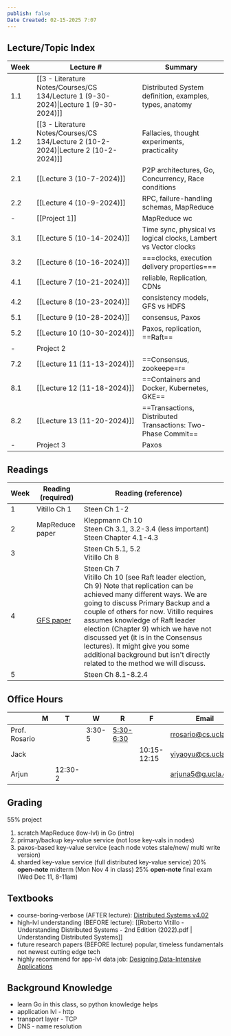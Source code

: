 ```yaml
---
publish: false
Date Created: 02-15-2025 7:07
---
```

## Lecture/Topic Index

| Week | Lecture #                                                                            | Summary                                                         |
| ---- | ------------------------------------------------------------------------------------ | --------------------------------------------------------------- |
| 1.1  | [[3 - Literature Notes/Courses/CS 134/Lecture 1 (9-30-2024)\|Lecture 1 (9-30-2024)]] | Distributed System definition, examples, types, anatomy         |
| 1.2  | [[3 - Literature Notes/Courses/CS 134/Lecture 2 (10-2-2024)\|Lecture 2 (10-2-2024)]] | Fallacies, thought experiments, practicality                    |
| 2.1  | [[Lecture 3 (10-7-2024)]]                                                            | P2P architectures, Go, Concurrency, Race conditions             |
| 2.2  | [[Lecture 4 (10-9-2024)]]                                                            | RPC, failure-handling schemas, MapReduce                        |
| -    | [[Project 1]]                                                                        | MapReduce wc                                                    |
| 3.1  | [[Lecture 5 (10-14-2024)]]                                                           | Time sync, physical vs logical clocks, Lambert vs Vector clocks |
| 3.2  | [[Lecture 6 (10-16-2024)]]                                                           | ===clocks, execution delivery properties===                     |
| 4.1  | [[Lecture 7 (10-21-2024)]]                                                           | reliable, Replication, CDNs                                     |
| 4.2  | [[Lecture 8 (10-23-2024)]]                                                           | consistency models, GFS vs HDFS                                 |
| 5.1  | [[Lecture 9 (10-28-2024)]]                                                           | consensus, Paxos                                                |
| 5.2  | [[Lecture 10 (10-30-2024)]]                                                          | Paxos, replication, ==Raft==                                    |
| -    | Project 2                                                                            |                                                                 |
| 7.2  | [[Lecture 11 (11-13-2024)]]                                                          | ==Consensus, zookeepe=r=                                        |
| 8.1  | [[Lecture 12 (11-18-2024)]]                                                          | ==Containers and Docker, Kubernetes, GKE==                      |
| 8.2  | [[Lecture 13 (11-20-2024)]]                                                          | ==Transactions, Distributed Transactions: Two-Phase Commit==    |
| -    | Project 3                                                                            | Paxos                                                           |
## Readings

| Week | Reading (required)                                                                                           | Reading (reference)                                                                                                                                                                                                                                                                                                                                                                                                                             |     |
| ---- | ------------------------------------------------------------------------------------------------------------ | ----------------------------------------------------------------------------------------------------------------------------------------------------------------------------------------------------------------------------------------------------------------------------------------------------------------------------------------------------------------------------------------------------------------------------------------------- | --- |
| 1    | Vitillo Ch 1                                                                                                 | Steen Ch 1-2                                                                                                                                                                                                                                                                                                                                                                                                                                    |     |
| 2    | MapReduce paper                                                                                              | Kleppmann Ch 10<br>Steen Ch 3.1, 3.2-3.4 (less important) <br>Steen Chapter 4.1-4.3                                                                                                                                                                                                                                                                                                                                                             |     |
| 3    |                                                                                                              | Steen Ch 5.1, 5.2 <br>Vitillo Ch 8                                                                                                                                                                                                                                                                                                                                                                                                              |     |
| 4    | <br>[GFS paper](https://static.googleusercontent.com/media/research.google.com/en//archive/gfs-sosp2003.pdf) | Steen Ch 7<br>Vitillo Ch 10 (see Raft leader election, Ch 9) Note that replication can be achieved many different ways. We are going to discuss Primary Backup and a couple of others for now. Vitillo requires assumes knowledge of Raft leader election (Chapter 9) which we have not discussed yet (it is in the Consensus lectures). It might give you some additional background but isn't directly related to the method we will discuss. |     |
| 5    |                                                                                                              | Steen Ch 8.1-8.2.4                                                                                                                                                                                                                                                                                                                                                                                                                              |     |

## Office Hours

|               | M   | T       | W      | R                                                | F           | Email                | Office        |
| ------------- | --- | ------- | ------ | ------------------------------------------------ | ----------- | -------------------- | ------------- |
| Prof. Rosario |     |         | 3:30-5 | [5:30-6:30](https://ucla.zoom.us/my/ryanrosario) |             | rrosario@cs.ucla.edu | Boelter 3531A |
| Jack          |     |         |        |                                                  | 10:15-12:15 | yiyaoyu@cs.ucla.edu  | Boelter 3278  |
| Arjun         |     | 12:30-2 |        |                                                  |             | arjuna5@g.ucla.edu   | Boelter 3286  |

## Grading
55% project
1. scratch MapReduce (low-lvl) in Go (intro)
2. primary/backup key-value service (not lose key-vals in nodes)
3. paxos-based key-value service (each node votes stale/new/ multi write version)
4. sharded key-value service (full distributed key-value service)
20% **open-note** midterm (Mon Nov 4 in class)
25% **open-note** final exam (Wed Dec 11, 8-11am)
## Textbooks
- course-boring-verbose (AFTER lecture): [Distributed Systems v4.02](https://www.distributed-systems.net/index.php/books/ds4/ds4-ebook/)
- high-lvl understanding (BEFORE lecture): [[Roberto Vitillo - Understanding Distributed Systems - 2nd Edition (2022).pdf | Understanding Distributed Systems]]
- future research papers (BEFORE lecture)
	popular, timeless fundamentals not newest cutting edge tech
- highly recommend for app-lvl data job: [Designing Data-Intensive Applications](https://learning.oreilly.com/videos/designing-data-intensive-applications/9781663728289/)
## Background Knowledge
- learn Go in this class, so python knowledge helps
- application lvl - http
- transport layer - TCP
- DNS - name resolution